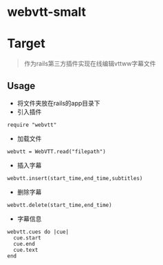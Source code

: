 # webvtt-smalt
Target
=========================
>作为rails第三方插件实现在线编辑vttww字幕文件

Usage
---------------------------------------------
* 将文件夹放在rails的app目录下
* 引入插件
 ```
 require "webvtt"  
 ```
 
* 加载文件

 ```
 webvtt = WebVTT.read("filepath")
 ``` 
 
* 插入字幕

 ```
 webvtt.insert(start_time,end_time,subtitles)
 ``` 
 
* 删除字幕
 ```
 webvtt.delete(start_time,end_time)
 ```
 
* 字幕信息

 ```
 webvtt.cues do |cue|
   cue.start
   cue.end
   cue.text
 end
 ```  
